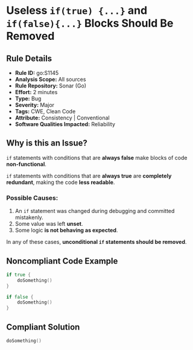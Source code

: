 # Useless `if(true) {...}` and `if(false){...}` Blocks Should Be Removed

## Rule Details

- **Rule ID:** go:S1145  
- **Analysis Scope:** All sources  
- **Rule Repository:** Sonar (Go)  
- **Effort:** 2 minutes  
- **Type:** Bug  
- **Severity:** Major  
- **Tags:** CWE, Clean Code  
- **Attribute:** Consistency | Conventional  
- **Software Qualities Impacted:** Reliability  

## Why is this an Issue?

`if` statements with conditions that are **always false** make blocks of code **non-functional**. 

`if` statements with conditions that are **always true** are **completely redundant**, making the code **less readable**.

### Possible Causes:
1. An `if` statement was changed during debugging and committed mistakenly.
2. Some value was left **unset**.
3. Some logic **is not behaving as expected**.

In any of these cases, **unconditional `if` statements should be removed**.

## Noncompliant Code Example

```go
if true {
    doSomething()
}

if false {
    doSomething()
}
```

## Compliant Solution

```go
doSomething()
```

